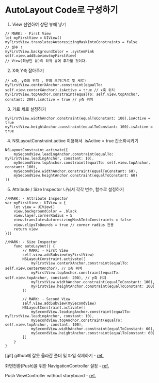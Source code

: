 <?xml version="1.0" encoding="UTF-8" standalone="no"?>
<document type="com.apple.InterfaceBuilder3.CocoaTouch.XIB" version="3.0" toolsVersion="13142" targetRuntime="iOS.CocoaTouch" propertyAccessControl="none" useAutolayout="YES" useTraitCollections="YES" useSafeAreas="YES" colorMatched="YES">
    <dependencies>
        <plugIn identifier="com.apple.InterfaceBuilder.IBCocoaTouchPlugin" version="12042"/>
    </dependencies>
    <objects>
        <placeholder placeholderIdentifier="IBFilesOwner" id="-1" userLabel="File's Owner"/>
        <placeholder placeholderIdentifier="IBFirstResponder" id="-2" customClass="UIResponder"/>
    </objects>
</document>

# AutoLayout Code로 구성하기

1. View 선언하여 상단 뷰에 넣기
```
// MARK: - First View
let myFirstView = UIView()
myFirstView.translatesAutoresizingMaskIntoConstraints = false
// 필수 !
myFirstView.backgroundColor = .systemPink
self.view.addSubview(myFirstView)
// View(최상단 뷰)의 하위 뷰에 추가할 것이다.
```

2. X축 Y축 잡아주기
```
// x축, y축의 위치 , 뷰의 크기(가로 및 세로)
myFirstView.centerXAnchor.constraint(equalTo: self.view.centerXAnchor).isActive = true // x축 위치
myFirstView.topAnchor.constraint(equalTo: self.view.topAnchor, constant: 200).isActive = true // y축 위치
```

3. 가로 세로 설정하기
```
myFirstView.widthAnchor.constraint(equalToConstant: 100).isActive = true
myFirstView.heightAnchor.constraint(equalToConstant: 100).isActive = true
```

4. NSLayoutConstraint.active 이용해서 .isActive = true 간소화시키기
```
NSLayoutConstraint.activate([
    mySecondView.leadingAnchor.constraint(equalTo: myFirstView.leadingAnchor, constant: 10),
    mySecondView.topAnchor.constraint(equalTo: self.view.topAnchor, constant: 100),
    mySecondView.widthAnchor.constraint(equalToConstant: 60),
    mySecondView.heightAnchor.constraint(equalToConstant: 60)
])
```
5. Attribute / Size Inspector 나눠서 각각 변수, 함수로 설정하기 
```
//MARK: - Attribute Inspector
var myFirstView : UIView = {
    let view = UIView()
    view.backgroundColor = .black
    view.layer.cornerRadius = 5
    view.translatesAutoresizingMaskIntoConstraints = false
    view.clipsToBounds = true // corner radius 전용
    return view
}() 
```

```
//MARK: - Size Inspector
    func autoLayout() {
        // MARK: - First View
        self.view.addSubview(myFirstView)
        NSLayoutConstraint.activate([
            myFirstView.centerXAnchor.constraint(equalTo: self.view.centerXAnchor), // x축 위치
            myFirstView.topAnchor.constraint(equalTo: self.view.topAnchor, constant: 200), // y축 위치
            myFirstView.widthAnchor.constraint(equalToConstant: 100),
            myFirstView.heightAnchor.constraint(equalToConstant: 100)
        ])
        
        // MARK: - Second View
        self.view.addSubview(mySecondView)
        NSLayoutConstraint.activate([
            mySecondView.leadingAnchor.constraint(equalTo: myFirstView.leadingAnchor, constant: 10),
            mySecondView.topAnchor.constraint(equalTo: self.view.topAnchor, constant: 100),
            mySecondView.widthAnchor.constraint(equalToConstant: 60),
            mySecondView.heightAnchor.constraint(equalToConstant: 60)
        ])
    }
}
```

[git] github에 잘못 올라간 폴더 및 파일 삭제하기 - [ref.](https://bskyvision.com/entry/github%EC%97%90-%EC%9E%98%EB%AA%BB-%EC%98%AC%EB%9D%BC%EA%B0%84-%ED%8F%B4%EB%8D%94-%EB%B0%8F-%ED%8C%8C%EC%9D%BC-%EC%82%AD%EC%A0%9C%ED%95%98%EA%B8%B0)

화면전환(Push)을 위한 NavigationController 설정 - [ref.](https://beingdesigner.tistory.com/47)

Push ViewController without storyboard - [ref.](https://stackoverflow.com/questions/52862646/push-viewcontroller-without-storyboard)
